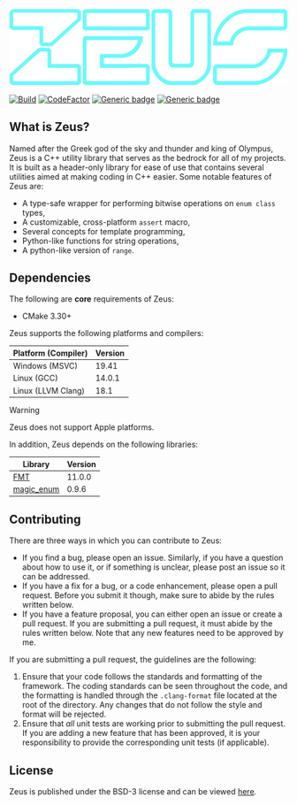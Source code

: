 <a id="top"></a>
![Zeus logo](data/logo/logo-transparent.png)

[![Build](https://github.com/marovira/zeus/actions/workflows/build.yml/badge.svg)](https://github.com/marovira/zeus/actions/workflows/build.yml)
[![CodeFactor](https://www.codefactor.io/repository/github/marovira/zeus/badge/master)](https://www.codefactor.io/repository/github/marovira/zeus/overview/master)
[![Generic badge](https://img.shields.io/badge/Language-C++20-red.svg)](https://en.wikipedia.org/wiki/C%2B%2B17)
[![Generic badge](https://img.shields.io/badge/License-BSD3-blue)](LICENSE)

## What is Zeus?

Named after the Greek god of the sky and thunder and king of Olympus, Zeus is a C++
utility library that serves as the bedrock for all of my projects. It is built as a
header-only library for ease of use that contains several utilities aimed at making coding
in C++ easier. Some notable features of Zeus are:

* A type-safe wrapper for performing bitwise operations on `enum class` types,
* A customizable, cross-platform `assert` macro,
* Several concepts for template programming,
* Python-like functions for string operations,
* A python-like version of `range`.

## Dependencies

The following are **core** requirements of Zeus:

* CMake 3.30+

Zeus supports the following platforms and compilers:

| Platform (Compiler) | Version |
|---------------------|---------|
| Windows (MSVC) | 19.41 |
| Linux (GCC) | 14.0.1 |
| Linux (LLVM Clang) | 18.1 |

> [!WARNING]
> Zeus does not support Apple platforms.

In addition, Zeus depends on the following libraries:

| Library | Version |
|---------|---------|
| [FMT](https://github.com/fmtlib/fmt) | 11.0.0 |
| [magic_enum](https://github.com/Neargye/magic_enum) | 0.9.6 |

## Contributing

There are three ways in which you can contribute to Zeus:

* If you find a bug, please open an issue. Similarly, if you have a question
  about how to use it, or if something is unclear, please post an issue so it
  can be addressed.
* If you have a fix for a bug, or a code enhancement, please open a pull
  request. Before you submit it though, make sure to abide by the rules written
  below.
* If you have a feature proposal, you can either open an issue or create a pull
  request. If you are submitting a pull request, it must abide by the rules
  written below. Note that any new features need to be approved by me.

If you are submitting a pull request, the guidelines are the following:

1. Ensure that your code follows the standards and formatting of the framework.
   The coding standards can be seen throughout the code, and the formatting is
   handled through the `.clang-format` file located at the root of the
   directory. Any changes that do not follow the style and format will be
   rejected.
2. Ensure that *all* unit tests are working prior to submitting the pull
   request. If you are adding a new feature that has been approved, it is your
   responsibility to provide the corresponding unit tests (if applicable).

## License

Zeus is published under the BSD-3 license and can be viewed
[here](https://github.com/marovira/zeus/blob/master/LICENSE).
